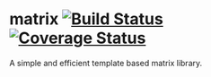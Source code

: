 # matrix [![Build Status](https://travis-ci.org/dronecrew/matrix.svg?branch=master)](https://travis-ci.org/dronecrew/matrix) [![Coverage Status](https://coveralls.io/repos/dronecrew/matrix/badge.svg?branch=master&service=github)](https://coveralls.io/github/dronecrew/matrix?branch=master)

A simple and efficient template based matrix library.
